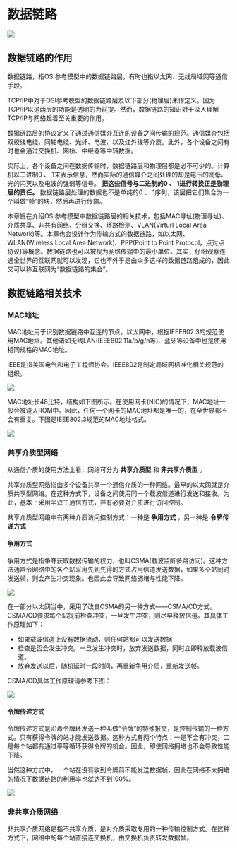 # 数据链路

![](https://raw.githubusercontent.com/JerryIreya/Image/master/ISO%E4%B8%83%E5%B1%82%E6%A8%A1%E5%9E%8B.png)


## 数据链路的作用

数据链路，指OSI参考模型中的数据链路层，有时也指以太网、无线局域网等通信手段。

TCP/IP中对于OSI参考模型的数据链路层及以下部分(物理层)未作定义。因为TCP/IP以这两层的功能是透明的为前提。然而，数据链路的知识对于深入理解TCP/IP与网络起着至关重要的作用。

数据链路层的协议定义了通过通信媒介互连的设备之间传输的规范。通信媒介包括双绞线电缆、同轴电缆、光纤、电波、以及红外线等介质。此外，各个设备之间有时也会通过交换机、网桥、中继器等中转数据。

实际上，各个设备之间在数据传输时，数据链路层和物理层都是必不可少的。计算机以二进制0 、 1来表示信息，然而实际的通信媒介之间处理的却是电压的高低、光的闪灭以及电波的强弱等信号。 **把这些信号与二进制的0 、 1进行转换正是物理层的责任。**  数据链路层处理的数据也不是单纯的0 、 1序列，该层把它们集合为一个叫做“帧”的块，然后再进行传输。

本章旨在介绍OSI参考模型中数据链路层的相关技术，包括MAC寻址(物理寻址)、介质共享、非共有网络、分组交换、环路检测、VLAN(Virturl Local Area Network)等。本章也会设计作为传输方式的数据链路，如以太网、WLAN(Wireless Local Area Network)、PPP(Point to Point Protocol，点对点协议)等概念。数据链路也可以被视为网络传输中的最小单位。其实，仔细观察连通全世界的互联网就可以发现，它也不外乎是由众多这样的数据链路组成的，因此又可以称互联网为“数据链路的集合”。

## 数据链路相关技术

### MAC地址

MAC地址用于识别数据链路中互连的节点。以太网中，根据IEEE802.3的规范使用MAC地址。其他诸如无线LAN(IEEE802.11a/b/g/n等)、蓝牙等设备中也是使用相同规格的MAC地址。

IEEE是指美国电气和电子工程师协会。IEEE802是制定局域网标准化相关规范的组织。

![](https://raw.githubusercontent.com/JerryIreya/Image/master/%E5%9B%BE%E8%A7%A3TCP-IP/Chapter03/1_MAC.png)

MAC地址长48比特，结构如下图所示。在使用网卡(NIC)的情况下，MAC地址一般会被浇入ROM中。因此，任何一个网卡的MAC地址都是唯一的，在全世界都不会有重复。下图是IEEE802.3规范的MAC地址格式。

![](https://raw.githubusercontent.com/JerryIreya/Image/master/%E5%9B%BE%E8%A7%A3TCP-IP/Chapter03/2_MAC.png)

### 共享介质型网络

从通信介质的使用方法上看，网络可分为 **共享介质型** 和 **非共享介质型** 。

共享介质型网络指由多个设备共享一个通信介质的一种网络。最早的以太网就是介质共享型网络。在这种方式下，设备之间使用同一个载波信道进行发送和接收。为此，基本上采用半双工通信方式，并有必要对介质进行访问控制。

共享介质型网络中有两种介质访问控制方式：一种是 **争用方式** ，另一种是 **令牌传递方式**

#### 争用方式

争用方式是指争夺获取数据传输的权力，也叫CSMA(载波监听多路访问)。这种方法通常令网络中的各个站采用先到先得的方式占用信道发送数据，如果多个站同时发送帧，则会产生冲突现象。也因此会导致网络拥堵与性能下降。

![](https://raw.githubusercontent.com/JerryIreya/Image/master/%E5%9B%BE%E8%A7%A3TCP-IP/Chapter03/3_%E4%BA%89%E7%94%A8%E6%96%B9%E5%BC%8F.png)

在一部分以太网当中，采用了改良CSMA的另一种方式——CSMA/CD方式。CSMA/CD要求每个站提前检查冲突，一旦发生冲突，则尽早释放信道。其具体工作原理如下：

* 如果载波信道上没有数据流动，则任何站都可以发送数据
* 检查是否会发生冲突。一旦发生冲突时，放弃发送数据，同时立即释放载波信道。
* 放弃发送以后，随机延时一段时间，再重新争用介质，重新发送帧。

CSMA/CD具体工作原理请参考下图：

![](https://raw.githubusercontent.com/JerryIreya/Image/master/%E5%9B%BE%E8%A7%A3TCP-IP/Chapter03/4_CSMA-CD%E6%96%B9%E5%BC%8F.png)


#### 令牌传递方式

令牌传递方式是沿着令牌环发送一种叫做“令牌”的特殊报文，是控制传输的一种方式。只有获得令牌的站才能发送数据。这种方式有两个特点：一是不会有冲突，二是每个站都有通过平等循环获得令牌的机会。因此，即使网络拥堵也不会导致性能下降。

当然这种方式中，一个站在没有收到令牌前不能发送数据帧，因此在网络不太拥堵的情况下数据链路的利用率也就达不到100%。

![](https://raw.githubusercontent.com/JerryIreya/Image/master/%E5%9B%BE%E8%A7%A3TCP-IP/Chapter03/5_%E4%BB%A4%E7%89%8C%E4%BC%A0%E9%80%92%E6%96%B9%E5%BC%8F.png)

### 非共享介质网络

非共享介质网络是指不共享介质，是对介质采取专用的一种传输控制方式。在这种方式下，网络中的每个站直接连交换机，由交换机负责转发数据帧。
